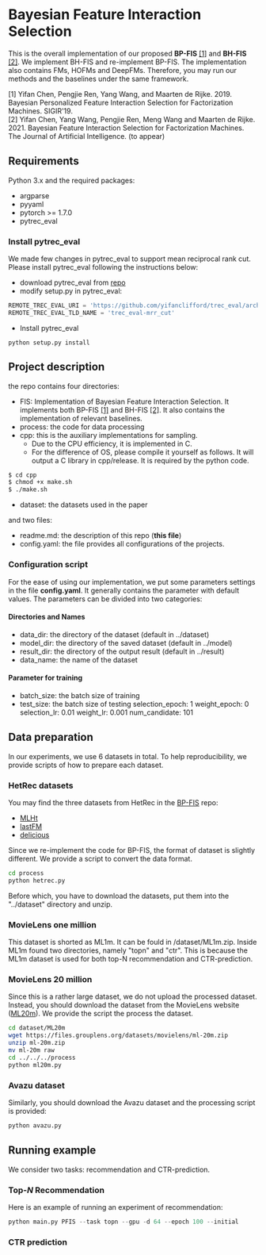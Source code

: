 # Bayesian Feature Interaction Selection

This is the overall implementation of our proposed **BP-FIS** [[1]](#refer-anchor-1) and **BH-FIS** [[2]](#refer-anchor-2). We implement BH-FIS and re-implement BP-FIS. The implementation also contains FMs, HOFMs and DeepFMs. Therefore, you may run our methods and the baselines under the same framework.

<div id="refer-anchor-1">
[1] Yifan Chen, Pengjie Ren, Yang Wang, and Maarten de Rijke. 2019. Bayesian Personalized Feature Interaction Selection for Factorization Machines. SIGIR'19.
</div>
<div id="refer-anchor-2">
[2] Yifan Chen, Yang Wang, Pengjie Ren, Meng Wang and Maarten de Rijke. 2021. Bayesian Feature Interaction Selection for Factorization Machines. The Journal of Artificial Intelligence. (to appear)
</div>


## Requirements

Python 3.x and the required packages:
- argparse
- pyyaml
- pytorch >= 1.7.0
- pytrec_eval

### Install pytrec_eval

We made few changes in pytrec_eval to support mean reciprocal rank cut. Please install pytrec_eval following the instructions below:

- download pytrec_eval from [repo](https://github.com/cvangysel/pytrec_eval/archive/refs/heads/master.zip)
- modify setup.py in pytrec_eval:
```python
REMOTE_TREC_EVAL_URI = 'https://github.com/yifanclifford/trec_eval/archive/refs/heads/mrr_cut.zip'
REMOTE_TREC_EVAL_TLD_NAME = 'trec_eval-mrr_cut'
```
- Install pytrec_eval
```
python setup.py install
```
## Project description
the repo contains four directories:
- FIS: Implementation of Bayesian Feature Interaction Selection. It implements both BP-FIS [[1]](#refer-anchor-1) and BH-FIS [[2]](#refer-anchor-2). It also contains the implementation of relevant baselines.
- process: the code for data processing
- cpp: this is the auxiliary implementations for sampling.
  - Due to the CPU efficiency, it is implemented in C.
  - For the difference of OS, please compile it yourself as follows. It will output a C library in cpp/release. It is required by the python code.
```bash
$ cd cpp
$ chmod +x make.sh
$ ./make.sh
```
- dataset: the datasets used in the paper

and two files:
- readme.md: the description of this repo (**this file**)
- config.yaml: the file provides all configurations of the projects.

### Configuration script
For the ease of using our implementation, we put some parameters settings in the file **config.yaml**. It generally contains the parameter with default values. The parameters can be divided into two categories:

#### Directories and Names
- data_dir: the directory of the dataset (default in ../dataset)
- model_dir: the directory of the saved dataset (default in ../model)
- result_dir: the directory of the output result (default in ../result)
- data_name: the name of the dataset

#### Parameter for training
- batch_size: the batch size of training
- test_size: the batch size of testing
selection_epoch: 1
weight_epoch: 0
selection_lr: 0.01
weight_lr: 0.001
num_candidate: 101


## Data preparation
In our experiments, we use 6 datasets in total. To help reproducibility, we provide scripts of how to prepare each dataset.

### HetRec datasets
You may find the three datasets from HetRec in the [BP-FIS](https://github.com/yifanclifford/BP-FIS) repo:
- [MLHt](https://github.com/yifanclifford/BP-FIS/raw/master/dataset/MLHt.zip)
- [lastFM](https://github.com/yifanclifford/BP-FIS/raw/master/dataset/lastFM.zip)
- [delicious](https://github.com/yifanclifford/BP-FIS/raw/master/dataset/delicious.zip)

Since we re-implement the code for BP-FIS, the format of dataset is slightly different. We provide a script to convert the data format.
```bash
cd process
python hetrec.py
```
Before which, you have to download the datasets, put them into the "../dataset" directory and unzip.

### MovieLens one million
This dataset is shorted as ML1m. It can be fould in /dataset/ML1m.zip.
Inside ML1m found two directories, namely "topn" and "ctr". This is because the ML1m dataset is used for both top-N recommendation and CTR-prediction.

### MovieLens 20 million
Since this is a rather large dataset, we do not upload the processed dataset. Instead, you should download the dataset from the MovieLens website ([ML20m](https://files.grouplens.org/datasets/movielens/ml-20m.zip)). We provide the script the process the dataset.
```bash
cd dataset/ML20m
wget https://files.grouplens.org/datasets/movielens/ml-20m.zip
unzip ml-20m.zip
mv ml-20m raw
cd ../../../process
python ml20m.py
```
### Avazu dataset
Similarly, you should download the Avazu dataset and the processing script is provided:
``` bash
python avazu.py
```

## Running example
We consider two tasks: recommendation and CTR-prediction.
### Top-$N$ Recommendation
Here is an example of running an experiment of recommendation:
```Python
python main.py PFIS --task topn --gpu -d 64 --epoch 100 --initial
```
### CTR prediction
